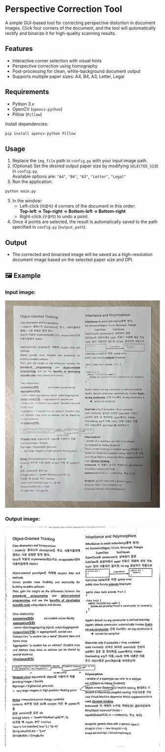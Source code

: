 # Perspective Correction Tool

A simple GUI-based tool for correcting perspective distortion in document images. Click four corners of the document, and the tool will automatically rectify and binarize it for high-quality scanning results.

## Features

- Interactive corner selection with visual hints
- Perspective correction using homography
- Post-processing for clean, white-background document output
- Supports multiple paper sizes: A4, B4, A3, Letter, Legal

## Requirements

- Python 3.x  
- OpenCV (`opencv-python`)  
- Pillow (`Pillow`)  

Install dependencies:

```bash
pip install opencv-python Pillow
```

## Usage

1. Replace the `img_file` path in `config.py` with your input image path.
2. (Optional) Set the desired output paper size by modifying `SELECTED_SIZE` in `config.py`.  
   Available options are: `"A4"`, `"B4"`, `"A3"`, `"Letter"`, `"Legal"`
3. Run the application:

```bash
python main.py
```

3. In the window:
   - Left-click (`좌클릭`) 4 corners of the document in this order:  
     **Top-left → Top-right → Bottom-left → Bottom-right**
   - Right-click (`우클릭`) to undo a point.
4. Once 4 points are selected, the result is automatically saved to the path specified in `config.py` (`output_path`).

## Output

- The corrected and binarized image will be saved as a high-resolution document image based on the selected paper size and DPI.

## 🖼️ Example

### Input image:
![Input](sample_img/inputImg.jpg)

### Output image:
![Output](sample_img/outputImg.jpg)
